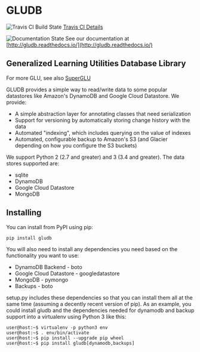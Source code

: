 GLUDB
=============

![Travis CI Build State](https://travis-ci.org/memphis-iis/GLUDB.svg?branch=master)
[Travis CI Details](https://travis-ci.org/memphis-iis/GLUDB)

![Documentation State](https://img.shields.io/badge/docs-latest-brightgreen.svg?style=flat)
See our documentation at [http://gludb.readthedocs.io/](http://gludb.readthedocs.io/)


Generalized Learning Utilities Database Library
--------------------------------------------------

For more GLU, see also
[SuperGLU](https://github.com/GeneralizedLearningUtilities/SuperGLU)

GLUDB provides a simple way to read/write data to some popular datastores like
Amazon's DynamoDB and Google Cloud Datastore. We provide:

* A simple abstraction layer for annotating classes that need serialization
* Support for versioning by automatically storing change history with the data
* Automated "indexing", which includes querying on the value of indexes
* Automated, configurable backup to Amazon's S3 (and Glacier depending on how
  you configure the S3 buckets)

We support Python 2 (2.7 and greater) and 3 (3.4 and greater). The data stores
supported are:

* sqlite
* DynamoDB
* Google Cloud Datastore
* MongoDB

Installing
------------

You can install from PyPI using pip:

    pip install gludb

You will also need to install any dependencies you need based on the
functionality you want to use:

* DynamoDB Backend - boto
* Google Cloud Datastore - googledatastore
* MongoDB - pymongo
* Backups - boto

setup.py includes these dependencies so that you can install them all at the
same time (assuming a decently recent version of pip). As an example, you
could install gludb and the dependencies needed for dynamodb and backup
support into a virtualenv using Python 3 like this:

    user@host:~$ virtualenv -p python3 env
    user@host:~$ . env/bin/activate
    user@host:~$ pip install --upgrade pip wheel
    user@host:~$ pip install gludb[dynamodb,backups]
